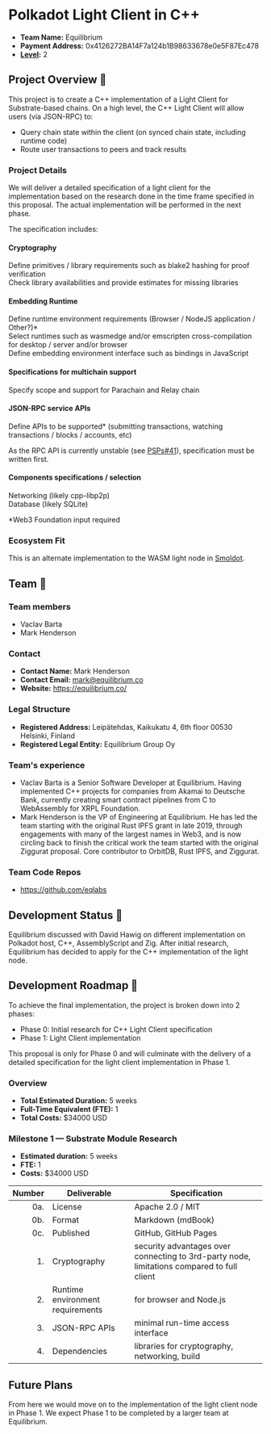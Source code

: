 # Polkadot Light Client in C++

- **Team Name:** Equilibrium
- **Payment Address:** 0x4126272BA14F7a124b1B98633678e0e5F87Ec478
- **[Level](https://github.com/w3f/Grants-Program/tee/master#level_slider-levels):** 2

## Project Overview :page_facing_up:

This project is to create a C++ implementation of a Light Client for Substrate-based chains.
On a high level, the C++ Light Client will allow users (via JSON-RPC) to:

- Query chain state within the client (on synced chain state, including runtime code)
- Route user transactions to peers and track results
    
[smoldot]: https://github.com/paritytech/smoldot/

### Project Details

We will deliver a detailed specification of a light client for the implementation based on the research done in the time frame specified in this proposal. The actual implementation will be performed in the next phase.

The specification includes:

#### Cryptography

Define primitives / library requirements such as blake2 hashing for proof verification  
Check library availabilities and provide estimates for missing libraries

#### Embedding Runtime

Define runtime environment requirements (Browser / NodeJS application / Other?)\*  
Select runtimes such as wasmedge and/or emscripten cross-compilation for desktop / server and/or browser  
Define embedding environment interface such as bindings in JavaScript

#### Specifications for multichain support

Specify scope and support for Parachain and Relay chain

#### JSON-RPC service APIs

Define APIs to be supported\*
(submitting transactions, watching transactions / blocks / accounts, etc)

As the RPC API is currently unstable (see [PSPs#41](https://github.com/w3f/PSPs/issues/41)), specification must be written first.

#### Components specifications / selection

Networking (likely cpp-libp2p)  
Database (likely SQLite)

\*Web3 Foundation input required

### Ecosystem Fit

This is an alternate implementation to the WASM light node in [Smoldot].

## Team :busts_in_silhouette:

### Team members

- Vaclav Barta
- Mark Henderson

### Contact

- **Contact Name:** Mark Henderson
- **Contact Email:** mark@equilibrium.co
- **Website:** https://equilibrium.co/

### Legal Structure

- **Registered Address:** Leipätehdas, Kaikukatu 4, 6th floor 00530 Helsinki, Finland
- **Registered Legal Entity:** Equilibrium Group Oy

### Team's experience

- Vaclav Barta is a Senior Software Developer at Equilibrium. Having implemented C++ projects for companies from Akamai to Deutsche Bank, currently creating smart contract pipelines from C to WebAssembly for XRPL Foundation.
- Mark Henderson is the VP of Engineering at Equilibrium. He has led the team starting with the original Rust IPFS grant in late 2019, through engagements with many of the largest names in Web3, and is now circling back to finish the critical work the team started with the original Ziggurat proposal. Core contributor to OrbitDB, Rust IPFS, and Ziggurat.

### Team Code Repos

- https://github.com/eqlabs

## Development Status :open_book:

Equilibrium discussed with David Hawig on different implementation on Polkadot host, C++, AssemblyScript and Zig. After initial research, Equilibrium has decided to apply for the C++ implementation of the light node.

## Development Roadmap :nut_and_bolt:

To achieve the final implementation, the project is broken down into 2 phases:

- Phase 0: Initial research for C++ Light Client specification
- Phase 1: Light Client implementation

This proposal is only for Phase 0 and will culminate with the delivery of a detailed specification for the light client implementation in Phase 1.

### Overview

- **Total Estimated Duration:** 5 weeks
- **Full-Time Equivalent (FTE):** 1
- **Total Costs:** $34000 USD

### Milestone 1 — Substrate Module Research

- **Estimated duration:** 5 weeks
- **FTE:** 1
- **Costs:** $34000 USD

| Number | Deliverable   | Specification                                                                                                                                                                                                                                 |
| -----: | ------------- | --------------------------------------------------------------------------------------------------------------------------------------------------------------------------------------------------------------------------------------------- |
|    0a. | License       | Apache 2.0 / MIT                                      |
|    0b. | Format        | Markdown (mdBook)                                     |
|    0c. | Published     | GitHub, GitHub Pages                                  |
|    1. | Cryptography | security advantages over connecting to 3rd-party node, limitations compared to full client  |
|    2. | Runtime environment requirements | for browser and Node.js |
|    3. | JSON-RPC APIs | minimal run-time access interface |
|    4. | Dependencies | libraries for cryptography, networking, build |


## Future Plans

From here we would move on to the implementation of the light client node in Phase 1. We expect Phase 1 to be completed by a larger team at Equilibrium.
